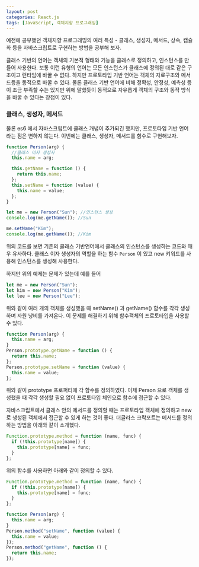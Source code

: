 ```yaml
---
layout: post
categories: React.js
tags: [JavaScript, 객체지향 프로그래밍]
---
```


예전에 공부했던 객체지향 프로그래밍의 여러 특성 - 클래스, 생성자, 메서드, 상속, 캡슐화 등을 자바스크립트로 구현하는 방법을 공부해 보자.

클래스 기반의 언어는 객체의 기본적 형태와 기능을 클래스로 정의하고, 인스턴스를 만들어 사용한다. 보통 이런 유형의 언어는 모든 인스턴스가 클래스에 정의된 대로 같은 구조이고 런타임에 바꿀 수 없다.
하지만 프로토타입 기반 언어는 객체의 자료구조와 메서드등을 동적으로 바꿀 수 있다.
물론 클래스 기반 언어에 비해 정확성, 안정성, 예측성 등이 조금 부족할 수는 있지만 위에 말했듯이 동적으로 자유롭게 객체의 구조와 동작 방식을 바꿀 수 있다는 장점이 있다.

### 클래스, 생성자, 메서드

물론 es6 에서 자바스크립트에 클래스 개념이 추가되긴 했지만, 프로토타입 기반 언어라는 점은 변하지 않는다. 이번에는 클래스, 생성자, 메서드를 함수로 구현해보자.

```js
function Person(arg) {
  //클래스 이자 생성자
  this.name = arg;

  this.getName = function () {
    return this.name;
  };
  this.setName = function (value) {
    this.name = value;
  };
}

let me = new Person("Sun"); //인스턴스 생성
console.log(me.getName()); //Sun

me.setName("Kim");
console.log(me.getName()); //Kim
```

위의 코드를 보면 기존의 클래스 기반언어에서 클래스의 인스턴스를 생성하는 코드와 매우 유사하다.
클래스 이자 생성자의 역할을 하는 함수 `Person` 이 있고 new 키워드를 사용해 인스턴스를 생성해 사용한다.

하지만 위의 예제는 문제가 있는데 예를 들어

```js
let me = new Person("Sun");
let kim = new Person("Kim");
let lee = new Person("Lee");
```

위와 같이 여러 개의 객체를 생성했을 때 setName() 과 getName() 함수를 각각 생성하며 자원 낭비를 가져온다.
이 문제를 해결하기 위해 함수객체의 프로토타입을 사용할 수 있다.

```js
function Person(arg) {
  this.name = arg;
}
Person.prototype.getName = function () {
  return this.name;
};
Person.prototype.setName = function (value) {
  this.name = value;
};
```

위와 같이 prototype 프로퍼티에 각 함수를 정의하였다. 이제 Person 으로 객체를 생성했을 때 각각 생성할 필요 없이 프로토타입 체인으로 함수에 접근할 수 있다.

자바스크립트에서 클래스 안의 메서드를 정의할 때는 프로토타입 객체에 정의하고 new 로 생성된 객체에서 접근할 수 있게 하는 것이 좋다.
더글라스 크락포트는 메서드를 정의하는 방법을 아래와 같이 소개했다.

```js
Function.prototype.method = function (name, func) {
  if (!this.prototype[name]) {
    this.prototype[name] = func;
  }
};
```

위의 함수를 사용하면 아래와 같이 정의할 수 있다.

```js
Function.prototype.method = function (name, func) {
  if (!this.prototype[name]) {
    this.prototype[name] = func;
  }
};

function Person(arg) {
  this.name = arg;
}
Person.method("setName", function (value) {
  this.name = value;
});
Person.method("getName", function () {
  return this.name;
});
```
